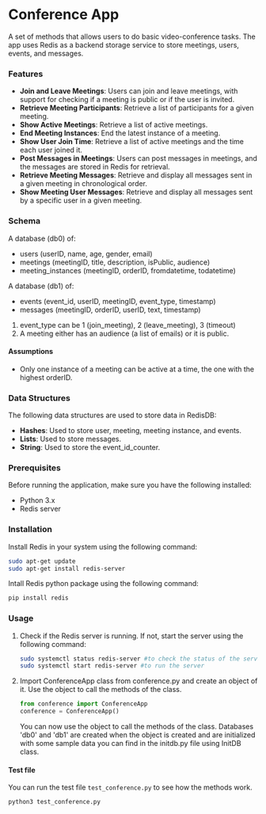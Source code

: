 # Conference App

A set of methods that allows users to do basic video-conference tasks.
The app uses Redis as a backend storage service to store meetings, users, events, and messages.

### Features

- **Join and Leave Meetings**: Users can join and leave meetings, with support for checking if a meeting is public or if the user is invited.
- **Retrieve Meeting Participants**: Retrieve a list of participants for a given meeting.
- **Show Active Meetings**: Retrieve a list of active meetings.
- **End Meeting Instances**: End the latest instance of a meeting.
- **Show User Join Time**: Retrieve a list of active meetings and the time each user joined it.
- **Post Messages in Meetings**: Users can post messages in meetings, and the messages are stored in Redis for retrieval.
- **Retrieve Meeting Messages**: Retrieve and display all messages sent in a given meeting in chronological order.
- **Show Meeting User Messages**: Retrieve and display all messages sent by a specific user in a given meeting.

### Schema

A database (db0) of:
- users (userID, name, age, gender, email)
- meetings (meetingID, title, description, isPublic, audience)
- meeting_instances (meetingID, orderID, fromdatetime, todatetime)

A database (db1) of:
- events (event_id, userID, meetingID, event_type, timestamp)
- messages (meetingID, orderID, userID, text, timestamp)

1. event_type can be 1 (join_meeting), 2 (leave_meeting), 3 (timeout)
2. A meeting either has an audience (a list of emails) or it is public.

#### Assumptions
- Only one instance of a meeting can be active at a time, the one with the highest orderID.

### Data Structures
The following data structures are used to store data in RedisDB:
- **Hashes**: Used to store user, meeting, meeting instance, and events.
- **Lists**: Used to store messages.
- **String**: Used to store the event_id_counter.

### Prerequisites

Before running the application, make sure you have the following installed:

- Python 3.x
- Redis server

### Installation

Install Redis in your system using the following command:

```bash
sudo apt-get update
sudo apt-get install redis-server
```
Intall Redis python package using the following command:
```bash
pip install redis
```

### Usage

1. Check if the Redis server is running. If not, start the server using the following command:
    ```bash
    sudo systemctl status redis-server #to check the status of the server
    sudo systemctl start redis-server #to run the server
    ```

2. Import ConferenceApp class from conference.py and create an object of it. Use the object to call the methods of the class.

    ```python
    from conference import ConferenceApp
    conference = ConferenceApp()
    ```

    You can now use the object to call the methods of the class.
    Databases 'db0' and 'db1' are created when the object is created and are initialized with some sample data you can find in the initdb.py file using InitDB class.

#### Test file

You can run the test file `test_conference.py` to see how the methods work.

```bash
python3 test_conference.py
```
